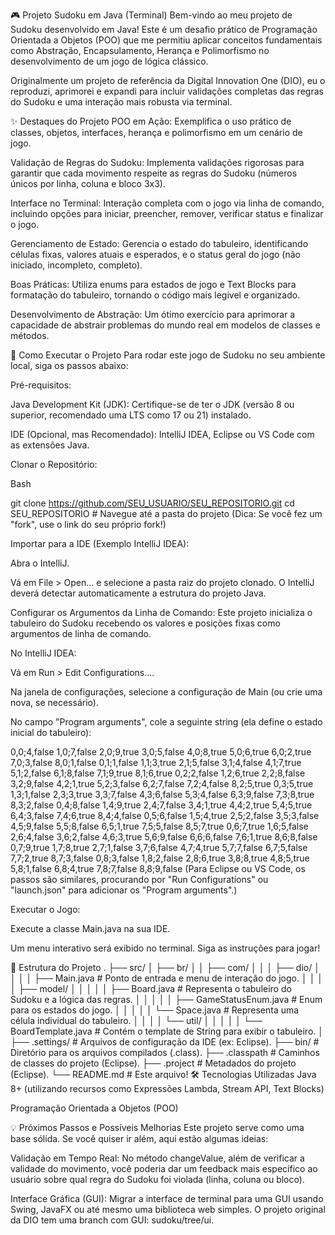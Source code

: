 🎮 Projeto Sudoku em Java (Terminal)
Bem-vindo ao meu projeto de Sudoku desenvolvido em Java! Este é um desafio prático de Programação Orientada a Objetos (POO) que me permitiu aplicar conceitos fundamentais como Abstração, Encapsulamento, Herança e Polimorfismo no desenvolvimento de um jogo de lógica clássico.

Originalmente um projeto de referência da Digital Innovation One (DIO), eu o reproduzi, aprimorei e expandi para incluir validações completas das regras do Sudoku e uma interação mais robusta via terminal.

✨ Destaques do Projeto
POO em Ação: Exemplifica o uso prático de classes, objetos, interfaces, herança e polimorfismo em um cenário de jogo.

Validação de Regras do Sudoku: Implementa validações rigorosas para garantir que cada movimento respeite as regras do Sudoku (números únicos por linha, coluna e bloco 3x3).

Interface no Terminal: Interação completa com o jogo via linha de comando, incluindo opções para iniciar, preencher, remover, verificar status e finalizar o jogo.

Gerenciamento de Estado: Gerencia o estado do tabuleiro, identificando células fixas, valores atuais e esperados, e o status geral do jogo (não iniciado, incompleto, completo).

Boas Práticas: Utiliza enums para estados de jogo e Text Blocks para formatação do tabuleiro, tornando o código mais legível e organizado.

Desenvolvimento de Abstração: Um ótimo exercício para aprimorar a capacidade de abstrair problemas do mundo real em modelos de classes e métodos.

🚀 Como Executar o Projeto
Para rodar este jogo de Sudoku no seu ambiente local, siga os passos abaixo:

Pré-requisitos:

Java Development Kit (JDK): Certifique-se de ter o JDK (versão 8 ou superior, recomendado uma LTS como 17 ou 21) instalado.

IDE (Opcional, mas Recomendado): IntelliJ IDEA, Eclipse ou VS Code com as extensões Java.

Clonar o Repositório:

Bash

git clone https://github.com/SEU_USUARIO/SEU_REPOSITORIO.git
cd SEU_REPOSITORIO # Navegue até a pasta do projeto
(Dica: Se você fez um "fork", use o link do seu próprio fork!)

Importar para a IDE (Exemplo IntelliJ IDEA):

Abra o IntelliJ.

Vá em File > Open... e selecione a pasta raiz do projeto clonado. O IntelliJ deverá detectar automaticamente a estrutura do projeto Java.

Configurar os Argumentos da Linha de Comando:
Este projeto inicializa o tabuleiro do Sudoku recebendo os valores e posições fixas como argumentos de linha de comando.

No IntelliJ IDEA:

Vá em Run > Edit Configurations....

Na janela de configurações, selecione a configuração de Main (ou crie uma nova, se necessário).

No campo "Program arguments", cole a seguinte string (ela define o estado inicial do tabuleiro):

0,0;4,false 1,0;7,false 2,0;9,true 3,0;5,false 4,0;8,true 5,0;6,true 6,0;2,true 7,0;3,false 8,0;1,false 0,1;1,false 1,1;3,true 2,1;5,false 3,1;4,false 4,1;7,true 5,1;2,false 6,1;8,false 7,1;9,true 8,1;6,true 0,2;2,false 1,2;6,true 2,2;8,false 3,2;9,false 4,2;1,true 5,2;3,false 6,2;7,false 7,2;4,false 8,2;5,true 0,3;5,true 1,3;1,false 2,3;3,true 3,3;7,false 4,3;6,false 5,3;4,false 6,3;9,false 7,3;8,true 8,3;2,false 0,4;8,false 1,4;9,true 2,4;7,false 3,4;1,true 4,4;2,true 5,4;5,true 6,4;3,false 7,4;6,true 8,4;4,false 0,5;6,false 1,5;4,true 2,5;2,false 3,5;3,false 4,5;9,false 5,5;8,false 6,5;1,true 7,5;5,false 8,5;7,true 0,6;7,true 1,6;5,false 2,6;4,false 3,6;2,false 4,6;3,true 5,6;9,false 6,6;6,false 7,6;1,true 8,6;8,false 0,7;9,true 1,7;8,true 2,7;1,false 3,7;6,false 4,7;4,true 5,7;7,false 6,7;5,false 7,7;2,true 8,7;3,false 0,8;3,false 1,8;2,false 2,8;6,true 3,8;8,true 4,8;5,true 5,8;1,false 6,8;4,true 7,8;7,false 8,8;9,false
(Para Eclipse ou VS Code, os passos são similares, procurando por "Run Configurations" ou "launch.json" para adicionar os "Program arguments".)

Executar o Jogo:

Execute a classe Main.java na sua IDE.

Um menu interativo será exibido no terminal. Siga as instruções para jogar!

📂 Estrutura do Projeto
.
├── src/
│   ├── br/
│   │   ├── com/
│   │   │   ├── dio/
│   │   │   │   ├── Main.java         # Ponto de entrada e menu de interação do jogo.
│   │   │   │   ├── model/
│   │   │   │   │   ├── Board.java    # Representa o tabuleiro do Sudoku e a lógica das regras.
│   │   │   │   │   ├── GameStatusEnum.java # Enum para os estados do jogo.
│   │   │   │   │   └── Space.java    # Representa uma célula individual do tabuleiro.
│   │   │   │   └── util/
│   │   │   │   │   └── BoardTemplate.java # Contém o template de String para exibir o tabuleiro.
│
├── .settings/                  # Arquivos de configuração da IDE (ex: Eclipse).
├── bin/                        # Diretório para os arquivos compilados (.class).
├── .classpath                  # Caminhos de classes do projeto (Eclipse).
├── .project                    # Metadados do projeto (Eclipse).
└── README.md                   # Este arquivo!
🛠️ Tecnologias Utilizadas
Java 8+ (utilizando recursos como Expressões Lambda, Stream API, Text Blocks)

Programação Orientada a Objetos (POO)

💡 Próximos Passos e Possíveis Melhorias
Este projeto serve como uma base sólida. Se você quiser ir além, aqui estão algumas ideias:

Validação em Tempo Real: No método changeValue, além de verificar a validade do movimento, você poderia dar um feedback mais específico ao usuário sobre qual regra do Sudoku foi violada (linha, coluna ou bloco).

Interface Gráfica (GUI): Migrar a interface de terminal para uma GUI usando Swing, JavaFX ou até mesmo uma biblioteca web simples. O projeto original da DIO tem uma branch com GUI: sudoku/tree/ui.
